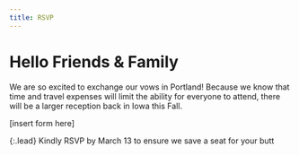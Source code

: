 ```yaml
---
title: RSVP
---
```


# Hello Friends & Family

We are so excited to exchange our vows in Portland! Because we know that time
and travel expenses will limit the ability for everyone to attend, there will
be a larger reception back in Iowa this Fall.

[insert form here]

{:.lead}
Kindly RSVP by March 13 to ensure we save a seat for your butt
